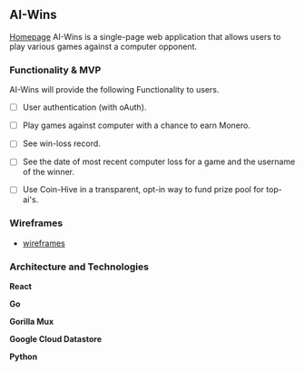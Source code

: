## AI-Wins
[Homepage](https://www.aiwins.io/)
AI-Wins is a single-page web application that allows users to play various games against a computer opponent.   

### Functionality & MVP
AI-Wins will provide the following Functionality to users.
- [ ] User authentication (with oAuth).
- [ ] Play games against computer with a chance to earn Monero.
- [ ] See win-loss record.
- [ ] See the date of most recent computer loss for a game and the username of the winner.
- [ ] Use Coin-Hive in a transparent, opt-in way to fund prize pool for top-ai's.


### Wireframes
+ [wireframes](./wireframes/)


### Architecture and Technologies
**React**

**Go**

**Gorilla Mux**

**Google Cloud Datastore**

**Python**
